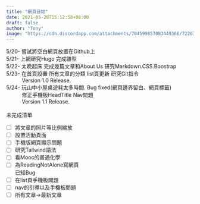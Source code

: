 ```yaml
---
title: "網頁日誌"
date: 2021-05-20T15:12:58+08:00
draft: false
author: "Tony"
image: "https://cdn.discordapp.com/attachments/704599857083449366/722677588484423721/luca-bravo-XJXWbfSo2f0-unsplash_1.jpg"
---
```

5/20- 嘗試將空白網頁放置在Github上  
5/21- 上網研究Hugo 完成雛型  
5/22- 太晚起床 完成幾篇文章和About Us 研究Markdown.CSS.Boostrap  
5/23- 在首頁設置 所有文章的分類 list頁更新 研究Git指令  
&emsp;&emsp;&emsp;Version 1.0 Release.  
5/24- 玩山中小屋桌遊耗太多時間. Bug fixed(網頁邊界留白、網頁標籤)  
&emsp;&emsp;&emsp;修正手機板HeadTitle Nav問題    
&emsp;&emsp;&emsp;Version 1.1 Release.  
\
未完成清單  
- [ ] 將文章的照片等比例縮放  
- [ ] 設置活動頁面  
- [ ] 手機版網頁顯示問題  
- [ ] 研究Tailwind語法
- [ ] 看Mooc的普通化學  
- [ ] 為ReadingNotAlone寫網頁  
已知Bug  
- [ ] 在list頁手機板問題
- [ ] nav的引導以及手機板問題
- [ ] 所有文章->最新文章
